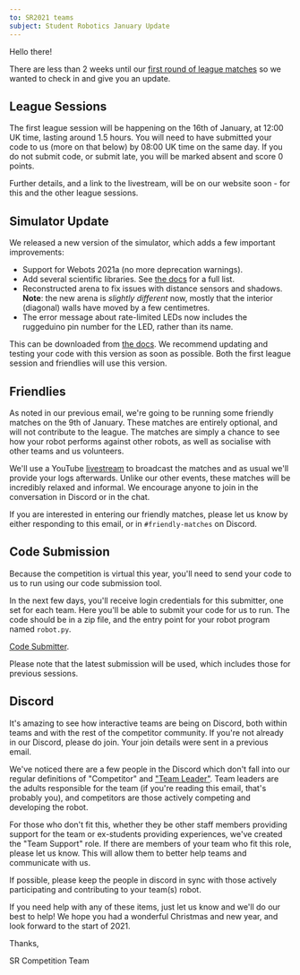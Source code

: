 ```yaml
---
to: SR2021 teams
subject: Student Robotics January Update
---
```


Hello there!

There are less than 2 weeks until our [first round of league matches](https://studentrobotics.org/events/sr2021/league-1/) so we wanted to check in and give you an update.

## League Sessions

The first league session will be happening on the 16th of January, at 12:00 UK time, lasting around 1.5 hours. You will need to have submitted your code to us (more on that below) by 08:00 UK time on the same day. If you do not submit code, or submit late, you will be marked absent and score 0 points.

Further details, and a link to the livestream, will be on our website soon - for this and the other league sessions.

## Simulator Update

We released a new version of the simulator, which adds a few important improvements:

- Support for Webots 2021a (no more deprecation warnings).
- Add several scientific libraries. See [the docs](https://studentrobotics.org/docs/programming/python/libraries) for a full list.
- Reconstructed arena to fix issues with distance sensors and shadows. **Note**: the new arena is _slightly different_ now, mostly that the interior (diagonal) walls have moved by a few centimetres.
- The error message about rate-limited LEDs now includes the ruggeduino pin number for the LED, rather than its name.

This can be downloaded from [the docs](https://studentrobotics.org/docs/simulator/#installing-the-simulation). We recommend updating and testing your code with this version as soon as possible. Both the first league session and friendlies will use this version.

## Friendlies

As noted in our previous email, we're going to be running some friendly matches on the 9th of January. These matches are entirely optional, and will not contribute to the league. The matches are simply a chance to see how your robot performs against other robots, as well as socialise with other teams and us volunteers.

We'll use a YouTube [livestream](https://youtu.be/iwa-7R6sR8M) to broadcast the matches and as usual we'll provide your logs afterwards. Unlike our other events, these matches will be incredibly relaxed and informal. We encourage anyone to join in the conversation in Discord or in the chat.

If you are interested in entering our friendly matches, please let us know by either responding to this email, or in `#friendly-matches` on Discord.

## Code Submission

Because the competition is virtual this year, you'll need to send your code to us to run using our code submission tool.

In the next few days, you'll receive login credentials for this submitter, one set for each team. Here you'll be able to submit your code for us to run. The code should be in a zip file, and the entry point for your robot program named `robot.py`.

[Code Submitter](https://studentrobotics.org/code-submitter/).

Please note that the latest submission will be used, which includes those for previous sessions.

## Discord

It's amazing to see how interactive teams are being on Discord, both within teams and with the rest of the competitor community. If you're not already in our Discord, please do join. Your join details were sent in a previous email.

We've noticed there are a few people in the Discord which don't fall into our regular definitions of "Competitor" and ["Team Leader"](https://studentrobotics.org/docs/team_admin/user_accounts#team-leaders). Team leaders are the adults responsible for the team (if you're reading this email, that's probably you), and competitors are those actively competing and developing the robot.

For those who don't fit this, whether they be other staff members providing support for the team or ex-students providing experiences, we've created the "Team Support" role. If there are members of your team who fit this role, please let us know. This will allow them to better help teams and communicate with us.

If possible, please keep the people in discord in sync with those actively participating and contributing to your team(s) robot.

If you need help with any of these items, just let us know and we'll do our best to help! We hope you had a wonderful Christmas and new year, and look forward to the start of 2021.

Thanks,

SR Competition Team

